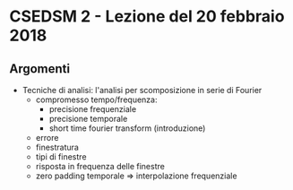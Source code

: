 # CSEDSM 2 - Lezione del 20 febbraio 2018

## Argomenti

* Tecniche di analisi: l'analisi per scomposizione in serie di Fourier
  * compromesso tempo/frequenza:
    * precisione frequenziale
    * precisione temporale
    * short time fourier transform (introduzione)
  * errore
  * finestratura
  * tipi di finestre
  * risposta in frequenza delle finestre
  * zero padding temporale => interpolazione frequenziale
